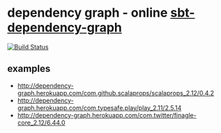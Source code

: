 # dependency graph - online [sbt-dependency-graph](https://github.com/jrudolph/sbt-dependency-graph)

[![Build Status](https://travis-ci.org/xuwei-k/dependency-graph.svg?branch=master)](https://travis-ci.org/xuwei-k/dependency-graph)

## examples

- <http://dependency-graph.herokuapp.com/com.github.scalaprops/scalaprops_2.12/0.4.2>
- <http://dependency-graph.herokuapp.com/com.typesafe.play/play_2.11/2.5.14>
- <http://dependency-graph.herokuapp.com/com.twitter/finagle-core_2.12/6.44.0>
